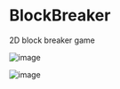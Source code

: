 # BlockBreaker
2D block breaker game


![image](https://user-images.githubusercontent.com/91072948/235271083-92b28638-b187-4a30-bcfd-0068e4674004.png)


![image](https://user-images.githubusercontent.com/91072948/235270871-29438269-f951-45d0-9978-5e0082b3cce2.png)
